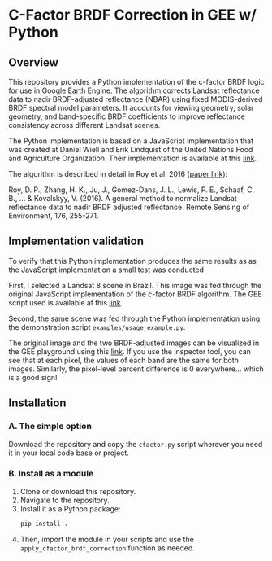 # C-Factor BRDF Correction in GEE w/ Python

## Overview

This repository provides a Python implementation of the c-factor BRDF logic for use in Google Earth Engine. The algorithm corrects Landsat reflectance data to nadir BRDF-adjusted reflectance (NBAR) using fixed MODIS-derived BRDF spectral model parameters. It accounts for viewing geometry, solar geometry, and band-specific BRDF coefficients to improve reflectance consistency across different Landsat scenes.

The Python implementation is based on a JavaScript implementation that was created at Daniel Wiell and Erik Lindquist of the United Nations Food and Agriculture Organization. Their implementation is available at this [link](https://code.earthengine.google.com/0bf07da7cdab0d0ae90962e9259ce8ec).

The algorithm is described in detail in Roy et al. 2016 ([paper link](https://www.sciencedirect.com/science/article/pii/S0034425716300220)): 

Roy, D. P., Zhang, H. K., Ju, J., Gomez-Dans, J. L., Lewis, P. E., Schaaf, C. B., ... & Kovalskyy, V. (2016). A general method to normalize Landsat reflectance data to nadir BRDF adjusted reflectance. Remote Sensing of Environment, 176, 255-271.

## Implementation validation

To verify that this Python implementation produces the same results as as the JavaScript implementation a small test was conducted 

First, I selected a Landsat 8 scene in Brazil. This image was fed through the original JavaScript implementation of the c-factor BRDF algorithm. The GEE script used is available at this [link](https://code.earthengine.google.com/dadb5bffce05dc52f282b9e0688acd79).

Second, the same scene was fed through the Python implementation using the demonstration script `examples/usage_example.py`. 

The original image and the two BRDF-adjusted images can be visualized in the GEE playground using this [link](https://code.earthengine.google.com/1752f23fda8e3ebbeff5624c618761cb). If you use the inspector tool, you can see that at each pixel, the values of each band are the same for both images. Similarly, the pixel-level percent difference is 0 everywhere... which is a good sign!

## Installation

### A. The simple option

Download the repository and copy the `cfactor.py` script wherever you need it in your local code base or project. 

### B. Install as a module

1. Clone or download this repository.
2. Navigate to the repository.
3. Install it as a Python package:
   ```bash
   pip install .
4. Then, import the module in your scripts and use the `apply_cfactor_brdf_correction` function as needed.
